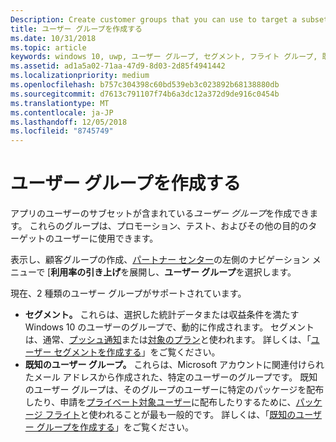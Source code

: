 ```yaml
---
Description: Create customer groups that you can use to target a subset of your app's customer base for promotions, testing, or other purposes.
title: ユーザー グループを作成する
ms.date: 10/31/2018
ms.topic: article
keywords: windows 10, uwp, ユーザー グループ, セグメント, フライト グループ, 既知のユーザー グループ
ms.assetid: ad1a5a02-71aa-47d9-8d03-2d85f4941442
ms.localizationpriority: medium
ms.openlocfilehash: b757c304398c60bd539eb3c023892b68138880db
ms.sourcegitcommit: d7613c791107f74b6a3dc12a372d9de916c0454b
ms.translationtype: MT
ms.contentlocale: ja-JP
ms.lasthandoff: 12/05/2018
ms.locfileid: "8745749"
---
```

# <a name="create-customer-groups"></a>ユーザー グループを作成する

アプリのユーザーのサブセットが含まれている*ユーザー グループ*を作成できます。 これらのグループは、プロモーション、テスト、およびその他の目的のターゲットのユーザーに使用できます。

表示し、顧客グループの作成、[パートナー センター](https://partner.microsoft.com/dashboard)の左側のナビゲーション メニューで [**利用率の引き上げ**を展開し、**ユーザー グループ**を選択します。

現在、2 種類のユーザー グループがサポートされています。

- **セグメント。** これらは、選択した統計データまたは収益条件を満たす Windows 10 のユーザーのグループで、動的に作成されます。 セグメントは、通常、[プッシュ通知](send-push-notifications-to-your-apps-customers.md)または[対象のプラン](use-targeted-offers-to-maximize-engagement-and-conversions.md)と使われます。 詳しくは、「[ユーザー セグメントを作成する](create-customer-segments.md)」をご覧ください。
- **既知のユーザー グループ。** これらは、Microsoft アカウントに関連付けられたメール アドレスから作成された、特定のユーザーのグループです。 既知のユーザー グループは、そのグループのユーザーに特定のパッケージを配布したり、申請を[プライベート対象ユーザー](choose-visibility-options.md#audience)に配布したりするために、[パッケージ フライト](package-flights.md)と使われることが最も一般的です。 詳しくは、「[既知のユーザー グループを作成する](create-known-user-groups.md)」をご覧ください。
